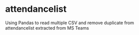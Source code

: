 # attendancelist
Using Pandas to read multiple CSV and remove duplicate from attendancelist extracted from MS Teams
